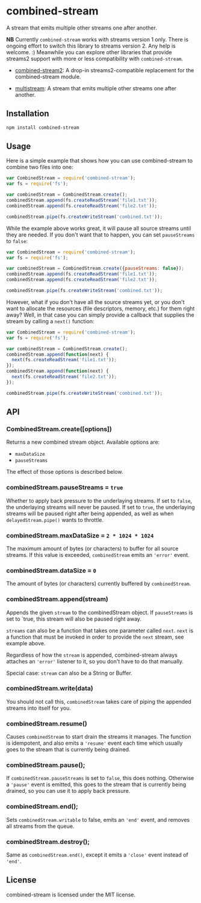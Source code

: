 # combined-stream

A stream that emits multiple other streams one after another.

**NB** Currently `combined-stream` works with streams version 1 only. There is ongoing effort to switch this library to
streams version 2. Any help is welcome. :) Meanwhile you can explore other libraries that provide streams2 support with
more or less compatibility with `combined-stream`.

- [combined-stream2](https://www.npmjs.com/package/combined-stream2): A drop-in streams2-compatible replacement for the
  combined-stream module.

- [multistream](https://www.npmjs.com/package/multistream): A stream that emits multiple other streams one after
  another.

## Installation

``` bash
npm install combined-stream
```

## Usage

Here is a simple example that shows how you can use combined-stream to combine two files into one:

``` javascript
var CombinedStream = require('combined-stream');
var fs = require('fs');

var combinedStream = CombinedStream.create();
combinedStream.append(fs.createReadStream('file1.txt'));
combinedStream.append(fs.createReadStream('file2.txt'));

combinedStream.pipe(fs.createWriteStream('combined.txt'));
```

While the example above works great, it will pause all source streams until they are needed. If you don't want that to
happen, you can set `pauseStreams`
to `false`:

``` javascript
var CombinedStream = require('combined-stream');
var fs = require('fs');

var combinedStream = CombinedStream.create({pauseStreams: false});
combinedStream.append(fs.createReadStream('file1.txt'));
combinedStream.append(fs.createReadStream('file2.txt'));

combinedStream.pipe(fs.createWriteStream('combined.txt'));
```

However, what if you don't have all the source streams yet, or you don't want to allocate the resources (file
descriptors, memory, etc.) for them right away? Well, in that case you can simply provide a callback that supplies the
stream by calling a `next()` function:

``` javascript
var CombinedStream = require('combined-stream');
var fs = require('fs');

var combinedStream = CombinedStream.create();
combinedStream.append(function(next) {
  next(fs.createReadStream('file1.txt'));
});
combinedStream.append(function(next) {
  next(fs.createReadStream('file2.txt'));
});

combinedStream.pipe(fs.createWriteStream('combined.txt'));
```

## API

### CombinedStream.create([options])

Returns a new combined stream object. Available options are:

* `maxDataSize`
* `pauseStreams`

The effect of those options is described below.

### combinedStream.pauseStreams = `true`

Whether to apply back pressure to the underlaying streams. If set to `false`, the underlaying streams will never be
paused. If set to `true`, the underlaying streams will be paused right after being appended, as well as when
`delayedStream.pipe()` wants to throttle.

### combinedStream.maxDataSize = `2 * 1024 * 1024`

The maximum amount of bytes (or characters) to buffer for all source streams. If this value is
exceeded, `combinedStream` emits an `'error'` event.

### combinedStream.dataSize = `0`

The amount of bytes (or characters) currently buffered by `combinedStream`.

### combinedStream.append(stream)

Appends the given `stream` to the combinedStream object. If `pauseStreams` is set to `true, this stream will also be
paused right away.

`streams` can also be a function that takes one parameter called `next`. `next`
is a function that must be invoked in order to provide the `next` stream, see example above.

Regardless of how the `stream` is appended, combined-stream always attaches an
`'error'` listener to it, so you don't have to do that manually.

Special case: `stream` can also be a String or Buffer.

### combinedStream.write(data)

You should not call this, `combinedStream` takes care of piping the appended streams into itself for you.

### combinedStream.resume()

Causes `combinedStream` to start drain the streams it manages. The function is idempotent, and also emits a `'resume'`
event each time which usually goes to the stream that is currently being drained.

### combinedStream.pause();

If `combinedStream.pauseStreams` is set to `false`, this does nothing. Otherwise a `'pause'` event is emitted, this goes
to the stream that is currently being drained, so you can use it to apply back pressure.

### combinedStream.end();

Sets `combinedStream.writable` to false, emits an `'end'` event, and removes all streams from the queue.

### combinedStream.destroy();

Same as `combinedStream.end()`, except it emits a `'close'` event instead of
`'end'`.

## License

combined-stream is licensed under the MIT license.
